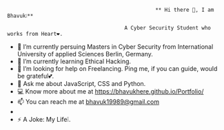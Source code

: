                                                     ** Hi there 👋, I am Bhavuk❕**
                                                                  
                                          A Cyber Security Student who works from Heart❤️.

- 🔭 I’m currently persuing Masters in Cyber Security from International University of applied Sciences Berlin, Germany.
- 🌱 I’m currently learning Ethical Hacking.
- 🤔 I’m looking for help on Freelancing. Ping me, if you can guide, would be grateful💕.
- 💬 Ask me about JavaScript, CSS and Python.
- 💻 Know more about me at https://bhavukhere.github.io/Portfolio/
- 📫 You can reach me at bhavuk19989@gmail.com
-
- ⚡ A Joke: My Life❕.
